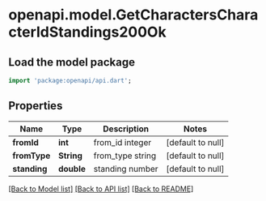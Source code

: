 # openapi.model.GetCharactersCharacterIdStandings200Ok

## Load the model package
```dart
import 'package:openapi/api.dart';
```

## Properties
Name | Type | Description | Notes
------------ | ------------- | ------------- | -------------
**fromId** | **int** | from_id integer | [default to null]
**fromType** | **String** | from_type string | [default to null]
**standing** | **double** | standing number | [default to null]

[[Back to Model list]](../README.md#documentation-for-models) [[Back to API list]](../README.md#documentation-for-api-endpoints) [[Back to README]](../README.md)


